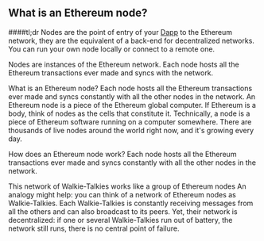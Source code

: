 ## What is an Ethereum node?

####tl;dr
Nodes are the point of entry of your [Dapp](/docs/Ethereum-glossary-for-newbies) to the Ethereum network, they are the equivalent of a back-end for decentralized networks. You can run your own node locally or connect to a remote one.


Nodes are instances of the Ethereum network. Each node hosts all the Ethereum transactions ever made and syncs with the network.


What is an Ethereum node?
Each node hosts all the Ethereum transactions ever made and syncs constantly with all the other nodes in the network.
An Ethereum node is a piece of the Ethereum global computer. If Ethereum is a body, think of nodes as the cells that constitute it. Technically, a node is a piece of Ethereum software running on a computer somewhere. There are thousands of live nodes around the world right now, and it's growing every day.

How does an Ethereum node work?
Each node hosts all the Ethereum transactions ever made and syncs constantly with all the other nodes in the network.



This network of Walkie-Talkies works like a group of Ethereum nodes
An analogy might help: you can think of a network of Ethereum nodes as Walkie-Talkies. Each Walkie-Talkies is constantly receiving messages from all the others and can also broadcast to its peers. Yet, their network is decentralized: if one or several Walkie-Talkies run out of battery, the network still runs, there is no central point of failure.